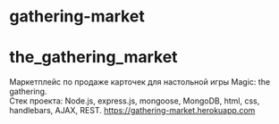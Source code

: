 # gathering-market

# the_gathering_market
Маркетплейс по продаже карточек для настольной игры Magic: the gathering. 
<br>Стек проекта: Node.js, express.js, mongoose, MongoDB, html, css, handlebars, AJAX, REST.
https://gathering-market.herokuapp.com
